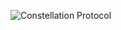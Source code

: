 




![Constellation Protocol](https://github.com/ysfkel/constellation-protocol/blob/master/images/logo4.png "Optional title")
